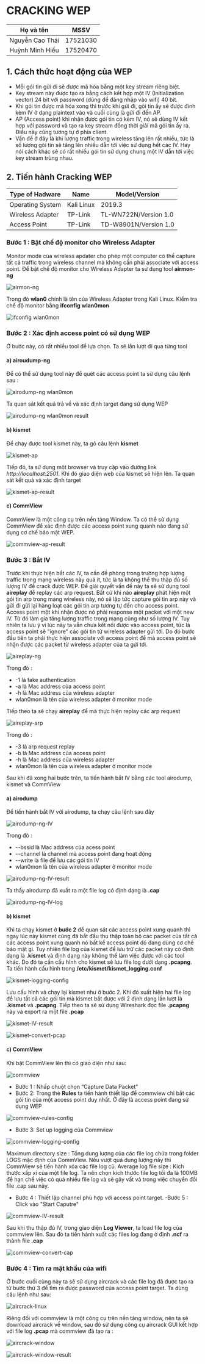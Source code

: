 # CRACKING WEP

| Họ và tên | MSSV |
| --- | --- |
| Nguyễn Cao Thái | 17521030 |
| Huỳnh Minh Hiếu | 17520470 |

## 1. Cách thức hoạt động của WEP
- Mỗi gói tin gửi đi sẽ được mã hóa bằng một key stream riêng biệt.
- Key stream này được tạo ra bằng cách kết hợp một IV (Initialization vector) 24 bit với password (dùng để đăng nhập vào wifi) 40 bit.
- Khi gói tin được mã hóa xong thì trước khi gửi đi, gói tin ấy sẽ được đính kèm IV ở dạng plaintext vào và cuối cùng là gửi đi đến AP.
- AP (Access point) khi nhận được gói tin có kèm IV, nó sẽ dùng IV kết hợp với password và tạo ra key stream đồng thời giải mã gói tin ấy ra. Điều này cũng tương tự ở phía client.
- Vấn đề ở đây là khi lượng traffic trong wireless tăng lên rất nhiều, tức là số lượng gói tin sẽ tăng lên nhiều dẫn tới việc sử dụng hết các IV. Hay nói cách khác sẽ có rất nhiều gói tin sử dụng chung một IV dẫn tới việc key stream trùng nhau.
## 2. Tiến hành Cracking WEP

| Type of Hadware | Name | Model/Version |
| --- | --- | --- |
| Operating System | Kali Linux | 2019.3 |
| Wireless Adapter | TP-Link| TL-WN722N/Version 1.0 |
| Access Point     | TP-Link| TD-W8901N/Version 1.0 |


### Bước 1 : Bật chế độ monitor cho Wireless Adapter
Monitor mode của wireless apdater cho phép một computer có thể capture tất cả traffic trong wireless channel mà không cần phải associate với access point.
Để bật chế độ monitor cho Wireless Adapter ta sử dụng tool **airmon-ng**

![airmon-ng](https://github.com/nguyencaothai/Hacking-WEP/blob/master/image1.png)

Trong đó **wlan0** chính là tên của Wireless Adapter trong Kali Linux. Kiểm tra chế độ monitor bằng **ifconfig wlan0mon**

![ifconfig wlan0mon](https://github.com/nguyencaothai/Hacking-WEP/blob/master/ipconfig.png)

### Bước 2 : Xác định access point có sử dụng WEP
Ở bước này, có rất nhiều tool để lựa chọn. Ta sẽ lần lượt đi qua từng tool
#### a) airoudump-ng
Để có thể sử  dụng tool này để quét các access point ta sử dụng câu lệnh sau :

![airodump-ng wlan0mon](https://github.com/nguyencaothai/Hacking-WEP/blob/master/airodump-ng-ap.png)

Ta quan sát kết quả trả về và xác định target đang sử dụng WEP

![airodump-ng wlan0mon result](https://github.com/nguyencaothai/Hacking-WEP/blob/master/airodump-ng-ap-result.png)

#### b) kismet
Để chạy được tool kismet này, ta gõ câu lệnh **kismet** 

![kismet-ap](https://github.com/nguyencaothai/Hacking-WEP/blob/master/kismet-ap.png)

Tiếp đó, ta sử dụng một browser và truy cập vào đường link *http://localhost:2501*. Khi đó giao diện web của kismet sẽ hiện lên. Ta quan sát kết quả và xác định target

![kismet-ap-result](https://github.com/nguyencaothai/Hacking-WEP/blob/master/kismet-ap-result.png)

#### c) CommView
CommView là một công cụ trên nền tảng Window. Ta có thể sử dụng CommView để xác định được các access point xung quanh nào đang sử dụng cơ chế bảo mật WEP.

![commview-ap-result](https://github.com/nguyencaothai/Hacking-WEP/blob/master/commview-ap-result.png)

### Bước 3 : Bắt IV
Trước khi thực hiện bắt các IV, ta cần đề phòng trong trường hợp lượng traffic trong mạng wireless này quá ít, tức là ta không thể thu thập đủ số lượng IV để crack được WEP. Để giải quyết vấn đề này ta sẽ sử dụng tool **aireplay** để replay các arp request. Bất cứ khi nào **aireplay** phát hiện một gói tin arp trong mạng wireless này, nó sẽ lập tức capture gói tin arp này và gửi đi gửi lại hàng loạt các gói tin arp tương tự đến cho access point. Access point một khi nhận được nó phải response một packet với một new IV. Từ đó làm gia tăng lượng traffic trong mạng cũng như số lượng IV. Tuy nhiên ta lưu ý vì lúc này ta vẫn chưa kết nối được vào access point, tức là access point sẽ "ignore" các gói tin từ wireless adapter gửi tới. Do đó bước đầu tiên ta phải thực hiện associate với access point để mà access point sẽ nhận được các packet từ wireless adapter của ta gửi tới.

![aireplay-ng](https://github.com/nguyencaothai/Hacking-WEP/blob/master/aireplay.png)

Trong đó :
- -1 là fake authentication
- -a là Mac address của access point
- -h là Mac address của wireless adapter
- wlan0mon là tên của wireless adapter ở monitor mode

Tiếp theo ta sẽ chạy **aireplay** để mà thực hiện replay các arp request

![aireplay-arp](https://github.com/nguyencaothai/Hacking-WEP/blob/master/aireplay-arp.png)

Trong đó :
- -3 là arp request replay
- -b là Mac address của access point
- -h là Mac address của wireless adapter
- wlan0mon là tên của wireless adapter ở monitor mode

Sau khi đã xong hai bước trên, ta tiến hành bắt IV bằng các tool airodump, kismet và CommView
#### a) airodump
Để tiến hành bắt IV với airodump, ta chạy câu lệnh sau đây 

![airodump-ng-IV](https://github.com/nguyencaothai/Hacking-WEP/blob/master/airodump-ng_IV.png)

Trong đó :
- --bssid là Mac address của acess point
- --channel là channel mà access point đang hoạt động
- --write là file để lưu các gói tin IV
- wlan0mon là tên của wireless adapter ở monitor mode

![airodump-ng-IV-result](https://github.com/nguyencaothai/Hacking-WEP/blob/master/airodump-ng-IV-result.png)

Ta thấy airodump đã xuất ra một file log có định dạng là **.cap**

![airodump-ng-IV-log](https://github.com/nguyencaothai/Hacking-WEP/blob/master/airodump-IV-log.png)

#### b) kismet
Khi ta chạy kismet ở **bước 2** để quan sát các access point xung quanh thì ngay lúc này kismet cũng đã bắt đầu thu thập toàn bộ các packet của tất cả các access point xung quanh nó bất kể access point đó đang dùng cơ chế bảo mật gì. Tuy nhiên file log của kismet để lưu trữ các packet này có định dạng là **.kismet** và định dạng này không thể làm việc được với các tool khác. Do đó ta cần cấu hình cho kismet sẽ lưu file log dưới dạng **.pcapng**. Ta tiến hành cấu hình trong **/etc/kismet/kismet_logging.conf**

![kismet-logging-config](https://github.com/nguyencaothai/Hacking-WEP/blob/master/kismet-logging-config.png)

Lưu cấu hình và chạy lại kismet như ở bước 2. Khi đó xuất hiện hai file log để lưu tất cả các gói tin mà kismet bắt được với 2 định dạng lần lượt là **.kismet** và **.pcapng**.
Tiếp theo ta sẽ sử dụng Wireshark đọc file **.pcapng** này và export ra một file **.pcap**

![kismet-IV-result](https://github.com/nguyencaothai/Hacking-WEP/blob/master/kismet-IV-result.png)

![kismet-convert-pcap](https://github.com/nguyencaothai/Hacking-WEP/blob/master/kismet-convert-pcap.png)

#### c) CommView
Khi bật CommView lên thì có giao diện như sau:

![commview](https://github.com/nguyencaothai/Hacking-WEP/blob/master/commview.png)

- Bước 1 : Nhấp chuột chọn “Capture Data Packet”
- Bước 2: Trong thẻ **Rules** ta tiến hành thiết lập để commview chỉ bắt các gói tin của một access point duy nhất. Ở đây là access point đang sử dụng WEP

![commview-rules-config](https://github.com/nguyencaothai/Hacking-WEP/blob/master/commview-rules-config.png)

- Bước 3: Set up logging của Commview

![commview-logging-config](https://github.com/nguyencaothai/Hacking-WEP/blob/master/commview-logging-config.png)

Maximum directory size : Tổng dung lượng của các file log chứa trong folder LOGS mặc định của CommView. Nếu vượt quá dung lượng này thì CommView sẽ tiến hành xóa các file log cũ. Average log file size : Kích thước xấp xỉ của một file log.
Ta nên chọn kích thước file log tối đa là 100MB để hạn chế việc có quá nhiều file log và sẽ gây vất vả trong việc chuyển đổi file .cap sau này.
- Bước 4 : Thiết lập channel phù hợp với access point target.
-Bước 5 : Click vào "Start Caputre"

![commview-IV-result](https://github.com/nguyencaothai/Hacking-WEP/blob/master/commview-IV-result.png)

Sau khi thu thập đủ IV, trong giao diện **Log Viewer**, ta load file log của commview lên. Sau đó ta tiến hành xuất các files log đang ở định **.ncf** ra thành file **.cap**

![commview-convert-cap](https://github.com/nguyencaothai/Hacking-WEP/blob/master/commview-convert-pcap.png)

### Bước 4 : Tìm ra mật khẩu của wifi
Ở bước cuối cùng này ta sẽ sử dụng aircrack và các file log đã được tạo ra từ bước thứ 3 để tìm ra được password của access point target. Ta dùng câu lệnh như sau:

![aircrack-linux](https://github.com/nguyencaothai/Hacking-WEP/blob/master/aircrack-linux.png)

Riêng đối với commview là một công cụ trên nền tảng window, nên ta sẽ download aircrack về window, sau đó sử dụng công cụ aircrack GUI kết hợp với file log **.pcap** mà commview đã tạo ra :

![aircrack-window](https://github.com/nguyencaothai/Hacking-WEP/blob/master/aircrack-window.png)

![aircrack-window-result](https://github.com/nguyencaothai/Hacking-WEP/blob/master/aircrack-window-result.png)

